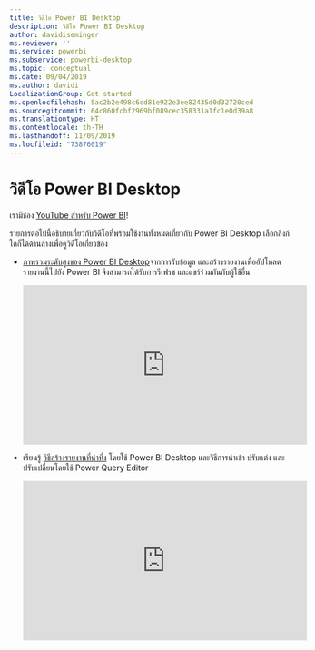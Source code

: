 ```yaml
---
title: วิดีโอ Power BI Desktop
description: วิดีโอ Power BI Desktop
author: davidiseminger
ms.reviewer: ''
ms.service: powerbi
ms.subservice: powerbi-desktop
ms.topic: conceptual
ms.date: 09/04/2019
ms.author: davidi
LocalizationGroup: Get started
ms.openlocfilehash: 5ac2b2e498c6cd81e922e3ee82435d0d32720ced
ms.sourcegitcommit: 64c860fcbf2969bf089cec358331a1fc1e0d39a8
ms.translationtype: HT
ms.contentlocale: th-TH
ms.lasthandoff: 11/09/2019
ms.locfileid: "73876019"
---
```

# <a name="power-bi-desktop-videos"></a>วิดีโอ Power BI Desktop
เรามีช่อง [YouTube สำหรับ Power BI](https://www.youtube.com/playlist?list=PL1N57mwBHtN2q1WbU5O29rrn_A0lkVv9p)!

รายการต่อไปนี้อธิบายเกี่ยวกับวิดีโอที่พร้อมใช้งานทั้งหมดเกี่ยวกับ Power BI Desktop เลือกลิงก์ใดก็ได้ด้านล่างเพื่อดูวิดีโอเกี่ยวข้อง

- [ภาพรวมระดับสูงของ Power BI Desktop](https://www.youtube.com/watch?v=Qgam9M8I0xA)จากการรับข้อมูล และสร้างรายงานเพื่ออัปโหลดรายงานนี้ไปยัง Power BI จึงสามารถได้รับการรีเฟรช และแชร์ร่วมกันกับผู้ใช้อื่น  
  
  <iframe width="500" height="281" src="https://www.youtube.com/embed/Qgam9M8I0xA" frameborder="0" allowfullscreen></iframe> 
  
- เรียนรู้ [วิธีสร้างรายงานที่น่าทึ่ง](https://www.youtube.com/watch?v=ByIUx-HmQbw) โดยใช้ Power BI Desktop และวิธีการนำเข้า ปรับแต่ง และปรับเปลี่ยนโดยใช้ Power Query Editor
  
  <iframe width="500" height="281" src="https://www.youtube.com/embed/IMAsitQ2cAc" frameborder="0" allowfullscreen></iframe>  
  
